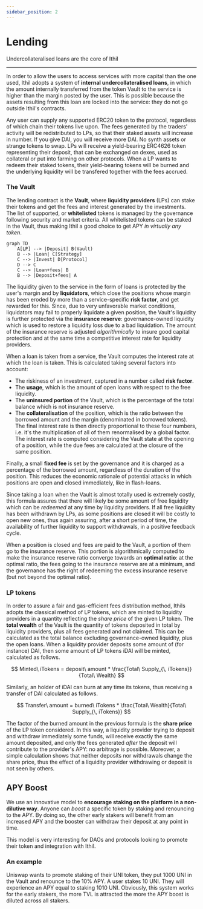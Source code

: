 ```yaml
---
sidebar_position: 2
---
```


# Lending
Undercollateralised loans are the core of Ithil

---

In order to allow the users to access services with more capital than the one used, Ithil adopts a system of **internal undercollateralised loans**, in which the amount internally transferred from the token Vault to the service is higher than the margin posted by the user. This is possible because the assets resulting from this loan are locked into the service: they do not go outside Ithil's contracts.


Any user can supply any supported ERC20 token to the protocol, regardless of which chain their tokens live upon. The fees generated by the traders' activity will be redistributed to LPs, so that their staked assets will increase in number. If you give DAI, you will receive more DAI. No synth assets or strange tokens to swap.
LPs will receive a yield-bearing ERC4626 token representing their deposit, that can be exchanged on dexes, used as collateral or put into farming on other protocols. When a LP wants to redeem their staked tokens, their yield-bearing tokens will be burned and the underlying liquidity will be transfered together with the fees accrued.

### The Vault

The lending contract is the **Vault**, where **liquidity providers** (LPs) can stake their tokens and get the fees and interest generated by the investments. The list of supported, or **whitelisted** tokens is managed by the governance following security and market criteria. All whitelisted tokens can be staked in the Vault, thus making Ithil a good choice to get APY *in virtually any token*.

```mermaid
graph TD
    A[LP] --> |Deposit| B(Vault)
    B --> |Loan| C[Strategy]
    C --> |Invest| D[Protocol]
    D --> C
    C --> |Loan+fees| B
    B --> |Deposit+fees| A
```

The liquidity given to the service in the form of loans is protected by the user's margin and by **liquidators**, which close the positions whose margin has been eroded by more than a service-specific **risk factor**, and get rewarded for this. Since, due to very unfavorable market conditions, liquidators may fail to properly liquidate a given position, the Vault's liquidity is further protected via the **insurance reserve**: governance-owned liquidity which is used to restore a liquidity loss due to a bad liquidation. The amount of the insurance reserve is adjusted *algorithmically* to insure good capital protection and at the same time a competitive interest rate for liquidity providers.

When a loan is taken from a service, the Vault computes the interest rate at which the loan is taken. This is calculated taking several factors into account:
- The riskiness of an investment, captured in a number called **risk factor**. 
- The **usage**, which is the amount of open loans with respect to the free liquidity.
- The **uninsured portion** of the Vault, which is the percentage of the total balance which is not insurance reserve.
- The **collateralisation** of the position, which is the ratio between the borrowed amount and the margin (denominated in borrowed tokens).
The final interest rate is then directly proportional to these four numbers, i.e. it's the multiplication of all of them renormalised by a global factor. The interest rate is computed considering the Vault state at the opening of a position, while the due fees are calculated at the closure of the same position.

Finally, a small **fixed fee** is set by the governance and it is charged as a percentage of the borrowed amount, regardless of the duration of the position. This reduces the economic rationale of potential attacks in which positions are open and closed immediately, like in flash-loans.

Since taking a loan when the Vault is almost totally used is extremely costly, this formula assures that there will likely be some amount of free liquidity which can be *redeemed* at any time by liquidity providers. If all free liquidity has been withdrawn by LPs, as some positions are closed it will be costly to open new ones, thus again assuring, after a short period of time, the availability of further liquidity to support withdrawals, in a positive feedback cycle.

When a position is closed and fees are paid to the Vault, a portion of them go to the insurance reserve. This portion is algorithmically computed to make the insurance reserve ratio converge towards an **optimal ratio**: at the optimal ratio, the fees going to the insurance reserve are at a minimum, and the governance has the right of redeeming the excess insurance reserve (but not beyond the optimal ratio).

### LP tokens

In order to assure a fair and gas-efficient fees distribution method, Ithils adopts the classical method of LP tokens, which are minted to liquidity providers in a quantity reflecting the *share price* of the given LP token. The **total wealth** of the Vault is the quantity of tokens deposited in total by liquidity providers, plus all fees generated and not claimed. This can be calculated as the total balance excluding governance-owned liquidity, plus the open loans. When a liquidity provider deposits some amount of (for instance) DAI, then some amount of LP tokens iDAI will be minted, calculated as follows.

$$
Minted\ iTokens = deposit\ amount * \frac{Total\ Supply_{\, iTokens}}{Total\ Wealth}
$$

Similarly, an holder of iDAI can burn at any time its tokens, thus receiving a transfer of DAI calculated as follows.

$$
Transfer\ amount = burned\ iTokens * \frac{Total\ Wealth}{Total\ Supply_{\, iTokens}}
$$

The factor of the burned amount in the previous formula is the **share price** of the LP token considered.
In this way, a liquidity provider trying to deposit and withdraw immediately some funds, will receive exactly the same amount deposited, and only the fees generated *after* the deposit will contribute to the provider's APY: no arbitrage is possible. Moreover, a simple calculation shows that neither deposits nor withdrawals change the share price, thus the effect of a liquidity provider withdrawing or deposit is not seen by others.

## APY Boost
We use an innovative model to **encourage staking on the platform in a non-dilutive way**.
Anyone can *boost* a specific token by staking and renouncing to the APY. By doing so, the other early stakers will benefit from an increased APY and the booster can withdraw their deposit at any point in time.

This model is very interesting for DAOs and protocols looking to promote their token and integration with Ithil.

### An example
Uniswap wants to promote staking of their UNI token, they put 1000 UNI in the Vault and renounce to the 10% APY. A user stakes 10 UNI. They will experience an APY equal to staking 1010 UNI. Obviously, this system works for the early stakers, the more TVL is attracted the more the APY boost is diluted across all stakers.
